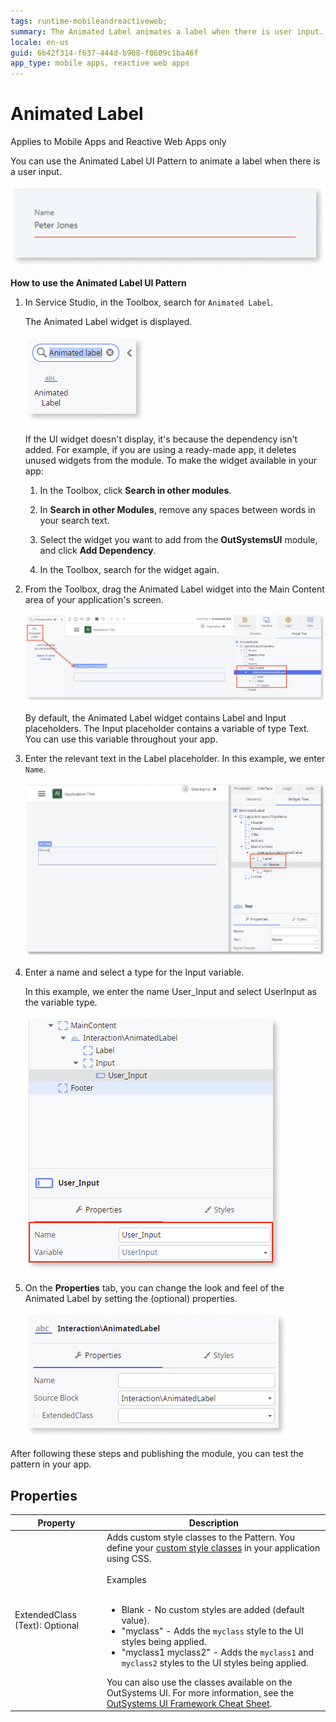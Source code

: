 ```yaml
---
tags: runtime-mobileandreactiveweb;
summary: The Animated Label animates a label when there is user input.
locale: en-us
guid: 6b42f314-f637-444d-b908-f0609c1ba46f
app_type: mobile apps, reactive web apps
---
```


# Animated Label

<div class="info" markdown="1">

Applies to Mobile Apps and Reactive Web Apps only

</div>

You can use the Animated Label UI Pattern to animate a label when there is a user input.

 ![](<images/animatedlabel-example-ss.png>)

**How to use the Animated Label UI Pattern**

1. In Service Studio, in the Toolbox, search for `Animated Label`.

    The Animated Label widget is displayed.

    ![](<images/animatedlabel-widget-ss.png>)

    If the UI widget doesn't display, it's because the dependency isn't added. For example, if you are using a ready-made app, it deletes unused widgets from the module. To make the widget available in your app:

    1. In the Toolbox, click **Search in other modules**.

    1. In **Search in other Modules**, remove any spaces between words in your search text.
    
    1. Select the widget you want to add from the **OutSystemsUI** module, and click **Add Dependency**. 
    
    1. In the Toolbox, search for the widget again.

1. From the Toolbox, drag the Animated Label widget into the Main Content area of your application's screen.

    ![](<images/animatedlabel-dragwidget-ss.png>)

    By default, the Animated Label widget contains Label and Input placeholders. The Input placeholder contains a variable of type Text. You can use this variable throughout your app.

1. Enter the relevant text in the Label placeholder. In this example, we enter `Name`.

    ![](<images/animatedlabel-labelname-ss.png>)

1. Enter a name and select a type for the Input variable.

    In this example, we enter the name User_Input and select UserInput as the variable type.

    ![](<images/animatedlabel-variable-type-ss.png>)

1. On the **Properties** tab, you can change the look and feel of the Animated Label by setting the (optional) properties.

    ![](<images/animatedlabel-properties-ss.png>)

After following these steps and publishing the module, you can test the pattern in your app.

## Properties

| Property | Description |
|---|---|
| ExtendedClass (Text): Optional | Adds custom style classes to the Pattern. You define your [custom style classes](../../../look-feel/css.md) in your application using CSS.<br/><br/>Examples<br/><br/> <ul><li>Blank - No custom styles are added (default value).</li><li>"myclass" - Adds the ``myclass`` style to the UI styles being applied.</li><li>"myclass1 myclass2" - Adds the ``myclass1`` and ``myclass2`` styles to the UI styles being applied.</li></ul>You can also use the classes available on the OutSystems UI. For more information, see the [OutSystems UI Framework Cheat Sheet](https://outsystemsui.outsystems.com/OutsystemsUiWebsite/CheatSheet). |
